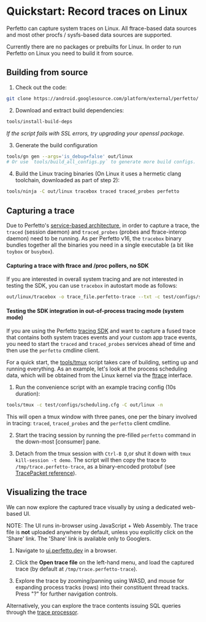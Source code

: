 # Quickstart: Record traces on Linux

Perfetto can capture system traces on Linux. All ftrace-based data sources
and most other procfs / sysfs-based data sources are supported.

Currently there are no packages or prebuilts for Linux. In order to run Perfetto
on Linux you need to build it from source.

## Building from source

1. Check out the code:
```bash
git clone https://android.googlesource.com/platform/external/perfetto/ && cd perfetto
```

2. Download and extract build dependencies:
```bash
tools/install-build-deps
```
_If the script fails with SSL errors, try upgrading your openssl package._

3. Generate the build configuration
```bash
tools/gn gen --args='is_debug=false' out/linux
# Or use `tools/build_all_configs.py` to generate more build configs.
```

4. Build the Linux tracing binaries (On Linux it uses a hermetic clang toolchain, downloaded as part of step 2):
```bash
tools/ninja -C out/linux tracebox traced traced_probes perfetto 
```

## Capturing a trace

Due to Perfetto's [service-based architecture](/docs/concepts/service-model.md),
in order to capture a trace, the `traced` (session daemon) and `traced_probes`
(probes and ftrace-interop daemon) need to be running.
As per Perfetto v16, the `tracebox` binary bundles together all the binaries you
need in a single executable (a bit like `toybox` or `busybox`).

#### Capturing a trace with ftrace and /proc pollers, no SDK

If you are interested in overall system tracing and are not interested in
testing the SDK, you can use `tracebox` in autostart mode as follows:

```bash
out/linux/tracebox -o trace_file.perfetto-trace --txt -c test/configs/scheduling.cfg
```

#### Testing the SDK integration in out-of-process tracing mode (system mode)

If you are using the Perfetto [tracing SDK](/docs/instrumentation/tracing-sdk)
and want to capture a fused trace that contains both system traces events and
your custom app trace events, you need to start the `traced` and `traced_probes`
services ahead of time and then use the `perfetto` cmdline client.

For a quick start, the [tools/tmux](/tools/tmux) script takes care of building,
setting up and running everything.
As an example, let's look at the process scheduling data, which will be obtained
from the Linux kernel via the [ftrace] interface.

[ftrace]: https://www.kernel.org/doc/Documentation/trace/ftrace.txt

1. Run the convenience script with an example tracing config (10s duration):
```bash
tools/tmux -c test/configs/scheduling.cfg -C out/linux -n
```
This will open a tmux window with three panes, one per the binary involved in
tracing: `traced`, `traced_probes` and the `perfetto` client cmdline.

2. Start the tracing session by running the pre-filled `perfetto` command in
   the down-most [consumer] pane.

3. Detach from the tmux session with `Ctrl-B D`,or shut it down with
   `tmux kill-session -t demo`. The script will then copy the trace to
   `/tmp/trace.perfetto-trace`, as a binary-encoded protobuf (see
   [TracePacket reference](/docs/reference/trace-packet-proto.autogen)).

## Visualizing the trace

We can now explore the captured trace visually by using a dedicated web-based UI.

NOTE: The UI runs in-browser using JavaScript + Web Assembly. The trace
      file is **not** uploaded anywhere by default, unless you explicitly click
      on the 'Share' link. The 'Share' link is available only to Googlers.

1. Navigate to [ui.perfetto.dev](https://ui.perfetto.dev) in a browser.

2. Click the **Open trace file** on the left-hand menu, and load the captured
   trace (by default at `/tmp/trace.perfetto-trace`).

3. Explore the trace by zooming/panning using WASD, and mouse for expanding
   process tracks (rows) into their constituent thread tracks.
   Press "?" for further navigation controls.

Alternatively, you can explore the trace contents issuing SQL queries through
the [trace processor](/docs/analysis/trace-processor).
